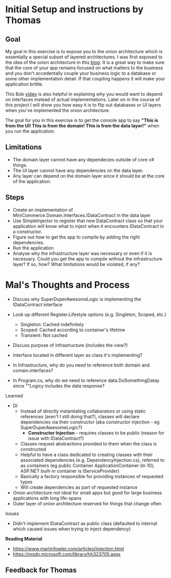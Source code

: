 Initial Setup and instructions by Thomas 
====

Goal
---
My goal in this exercise is to expose you to the onion architecture which is essentially a special subset of layered architectures. I was first exposed to the idea of the onion architecture in this [blog](http://jeffreypalermo.com/blog/the-onion-architecture-part-1/). It is a great way to make sure that the core of your app remains focused on what matters to the business and you don't accedentally couple your business logic to a database or some other implementation detail. If that coupling happens it will make your application brittle.  

This Bob [video](https://devu.com/courses/applied-architecture-architecting-the-domain-layer/lessons/aa-ad-10-using-dependency-injection-to-break-layer-dependencies) is also helpful in explaining why you would want to depend on interfaces instead of actual implementations. Later on in the course of this project I will show you how easy it is to flip out databases or UI layers when you've implemented the onion architecture. 

The goal for you in this exercise is to get the console app to say **"This is from the UI! This is from the domain! This is from the data layer!"** when you run the application. 

Limitations
---

- The domain layer cannot have any dependecies outside of core c# things.
- The UI layer cannot have any dependencies on the data layer. 
- Any layer can depend on the domain layer since it should be at the core of the application. 

Steps
---

- Create an implementation of MiniCommerce.Domain.Interfaces.IDataContract in the data layer
- Use SimpleInjector to register that new DataContract class so that your application will know what to inject when it encounters IDataContract in a constructor.  
- Figure out how to get the app to compile by adding the right dependencies. 
- Run the application
- Analyse why the infrastructure layer was necessary or even if it is necessary. Could you get the app to compile without the infrastructure layer? If so, how? What limitations would be violated, if any? 


Mal's Thoughts and Process
====
- Discuss why SuperDuperAwesomeLogic is implementing the IDataContract interface
- Look up different Register.Lifestyle options (e.g. Singleton, Scoped, etc.)
  - Singleton: Cached indefinitely
  - Scoped: Cached according to container's lifetime
  - Transient: Not cached
- Discuss purpose of Infrastructure (includes the view?)
- Interface located in different layer as class it's implementing?

- In Infrastructure, why do you need to reference both domain and comain.interfaces?
- In Program.cs, why do we need to reference data.DoSomethingDatay since ""Logicy includes the data response?

Learned
- DI
  - Instead of directly instantiating collaborators or using static references (aren't I still doing that?), classes will declare dependencies via their constructor (aka constructor injection - eg SuperDuperAwesomeLogic?)
    - **Constructor Injection** - requires classes to be public (reason for issue with IDataContract?)
   - Classes request abstractions provided to them when the class is constructed
  - Helpful to have a class dedicated to creating classes with their associated dependencies (e.g. DependencyInjection.cs), referred to as containers (eg public Container ApplicationContainer (ln 10); ASP.NET built-in container is IServiceProvider)
   - Basically a factory responsible for providing instances of requested types
   - Will create dependencies as part of requested instance
- Onion architecture not ideal for small apps but good for large business applications with long life-spans
- Outer layer of onion architecture reserved for things that change often

Issues
- Didn't implement IDataContract as public class (defaulted to internal which caused issues when trying to inject dependency)

**Reading Material**
- https://www.martinfowler.com/articles/injection.html
- https://msdn.microsoft.com/library/hh323705.aspx

Feedback for Thomas
---
